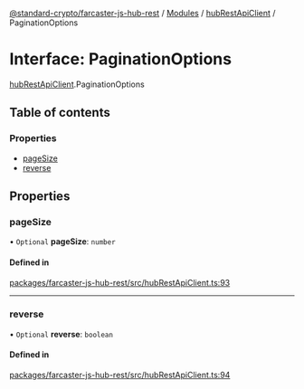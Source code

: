 [@standard-crypto/farcaster-js-hub-rest](../README.md) / [Modules](../modules.md) / [hubRestApiClient](../modules/hubRestApiClient.md) / PaginationOptions

# Interface: PaginationOptions

[hubRestApiClient](../modules/hubRestApiClient.md).PaginationOptions

## Table of contents

### Properties

- [pageSize](hubRestApiClient.PaginationOptions.md#pagesize)
- [reverse](hubRestApiClient.PaginationOptions.md#reverse)

## Properties

### pageSize

• `Optional` **pageSize**: `number`

#### Defined in

[packages/farcaster-js-hub-rest/src/hubRestApiClient.ts:93](https://github.com/standard-crypto/farcaster-js/blob/main/packages/farcaster-js-hub-rest/src/hubRestApiClient.ts#L93)

___

### reverse

• `Optional` **reverse**: `boolean`

#### Defined in

[packages/farcaster-js-hub-rest/src/hubRestApiClient.ts:94](https://github.com/standard-crypto/farcaster-js/blob/main/packages/farcaster-js-hub-rest/src/hubRestApiClient.ts#L94)
